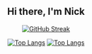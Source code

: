 






<div id="header" align="center">
  <h2> Hi there, I'm Nick </h2>

  [![GitHub Streak](http://github-readme-streak-stats.herokuapp.com?user=NickGroenl)](https://git.io/streak-stats)

  [![Top Langs](https://github-readme-stats.vercel.app/api/top-langs/?NickGroenl)](https://github.com/anuraghazra/github-readme-stats)
  [![Top Langs](https://github-readme-stats.vercel.app/api/top-langs/?username=NickGroenl&layout=compact&theme=vision-friendly-dark)](https://github.com/anuraghazra/github-readme-stats)
</div>



